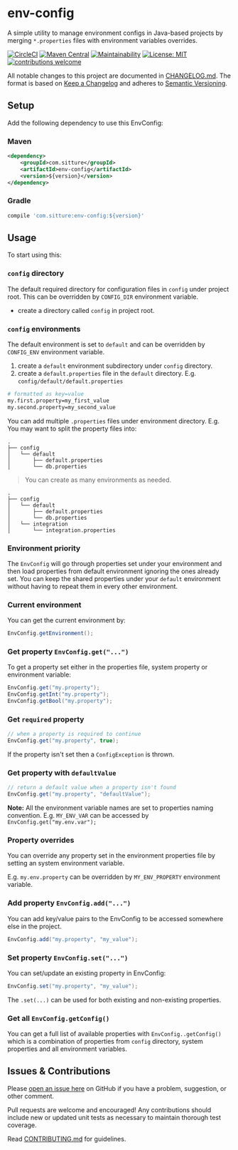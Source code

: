 # env-config

A simple utility to manage environment configs in Java-based projects
by merging `*.properties` files with environment variables overrides.

[![CircleCI](https://circleci.com/gh/sitture/env-config.svg?style=shield)](https://circleci.com/gh/sitture/env-config) [![Maven Central](https://img.shields.io/maven-central/v/com.sitture/env-config.svg)](https://mvnrepository.com/search?q=com.sitture) [![Maintainability](https://api.codeclimate.com/v1/badges/338645e6d3c853fcb93e/maintainability)](https://codeclimate.com/github/sitture/env-config/maintainability) [![License: MIT](https://img.shields.io/badge/License-MIT-yellow.svg?maxAge=2592000)](https://opensource.org/licenses/MIT) [![contributions welcome](https://img.shields.io/badge/contributions-welcome-brightgreen.svg?style=flat)](../../issues)

All notable changes to this project are documented in [CHANGELOG.md](CHANGELOG.md).
The format is based on [Keep a Changelog](http://keepachangelog.com/en/1.0.0/)
and adheres to [Semantic Versioning](http://semver.org/spec/v2.0.0.html).

## Setup

Add the following dependency to use this EnvConfig:

### Maven

```xml
<dependency>
    <groupId>com.sitture</groupId>
    <artifactId>env-config</artifactId>
    <version>${version}</version>
</dependency>
```

### Gradle

```groovy
compile 'com.sitture:env-config:${version}'
```

## Usage

To start using this:

### `config` directory

The default required directory for configuration files in `config` under project root.
This can be overridden by `CONFIG_DIR` environment variable.

* create a directory called `config` in project root.

### `config` environments

The default environment is set to `default` and
can be overridden by `CONFIG_ENV` environment variable.

1. create a `default` environment subdirectory under `config` directory.
2. create a `default.properties` file in the `default` directory.
E.g. `config/default/default.properties`

```bash
# formatted as key=value
my.first.property=my_first_value
my.second.property=my_second_value
```

You can add multiple `.properties` files under environment directory.
E.g. You may want to split the property files into:

```text
.
├── config
│   └── default
│       ├── default.properties
│       └── db.properties
```

>You can create as many environments as needed.

```text
.
├── config
│   └── default
│       ├── default.properties
│       └── db.properties
│   └── integration
│       └── integration.properties
```

### Environment priority

The `EnvConfig` will go through properties set under your environment and then load properties
from default environment ignoring the ones already set. You can keep the shared properties
under your `default` environment without having to repeat them in every other environment.

### Current environment

You can get the current environment by:

```java
EnvConfig.getEnvironment();
```

### Get property `EnvConfig.get("...")`

To get a property set either in the properties file, system property or environment variable:

```java
EnvConfig.get("my.property");
EnvConfig.getInt("my.property");
EnvConfig.getBool("my.property");
```

### Get `required` property

```java
// when a property is required to continue
EnvConfig.get("my.property", true);
```

If the property isn't set then a `ConfigException` is thrown.

### Get property with `defaultValue`

```java
// return a default value when a property isn't found
EnvConfig.get("my.property", "defaultValue");
```

__Note:__ All the environment variable names are set to properties naming convention.
E.g. `MY_ENV_VAR` can be accessed by `EnvConfig.get("my.env.var");`

### Property overrides

You can override any property set in the environment properties file
by setting an system environment variable.

E.g. `my.env.property` can be overridden by `MY_ENV_PROPERTY` environment variable.

### Add property `EnvConfig.add("...")`

You can add key/value pairs to the EnvConfig to be accessed somewhere else in the project.

```java
EnvConfig.add("my.property", "my_value");
```

### Set property `EnvConfig.set("...")`

You can set/update an existing property in EnvConfig:

```java
EnvConfig.set("my.property", "my_value");
```

The `.set(...)` can be used for both existing and non-existing properties.

### Get all `EnvConfig.getConfig()`

You can get a full list of available properties with `EnvConfig..getConfig()`
which is a combination of properties from `config` directory,
system properties and all environment variables.

## Issues & Contributions

Please [open an issue here](../../issues) on GitHub
if you have a problem, suggestion, or other comment.

Pull requests are welcome and encouraged!
Any contributions should include new or updated unit tests as necessary
to maintain thorough test coverage.

Read [CONTRIBUTING.md](CONTRIBUTING.md) for guidelines.